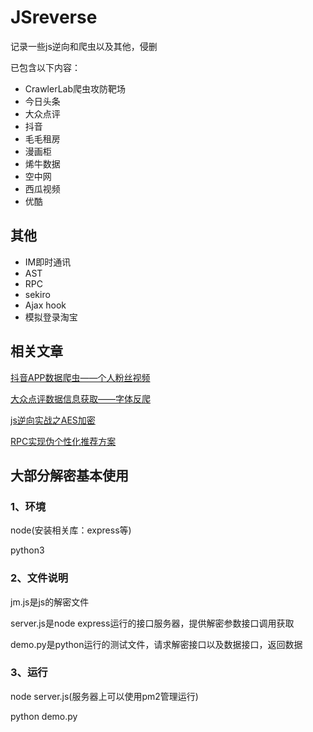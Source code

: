 # JSreverse

记录一些js逆向和爬虫以及其他，侵删

已包含以下内容：

 - CrawlerLab爬虫攻防靶场
 - 今日头条
 - 大众点评
 - 抖音
 - 毛毛租房
 - 漫画柜
 - 烯牛数据
 - 空中网
 - 西瓜视频
 - 优酷

## 其他

 - IM即时通讯
 - AST
 - RPC
 - sekiro
 - Ajax hook
 - 模拟登录淘宝

## 相关文章

[抖音APP数据爬虫——个人粉丝视频](https://www.downdawn.com/blog/detail/26/)


[大众点评数据信息获取——字体反爬](https://www.downdawn.com/blog/detail/33/)


[js逆向实战之AES加密](https://www.downdawn.com/blog/detail/35/)


[RPC实现伪个性化推荐方案](https://www.downdawn.com/blog/detail/36/)

## 大部分解密基本使用

### 1、环境

node(安装相关库：express等)

python3

###  2、文件说明
jm.js是js的解密文件

server.js是node express运行的接口服务器，提供解密参数接口调用获取

demo.py是python运行的测试文件，请求解密接口以及数据接口，返回数据

###  3、运行

node server.js(服务器上可以使用pm2管理运行)

python demo.py

